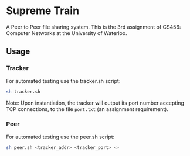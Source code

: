 # Supreme Train
A Peer to Peer file sharing system. This is the 3rd assignment of CS456: Computer Networks at the University of Waterloo. 

## Usage

### Tracker
For automated testing use the tracker.sh script: 
```bash 
sh tracker.sh 
```
Note: Upon instantiation, the tracker will output its port number accepting TCP connections, to the file `port.txt` (an assignment requirement).  

### Peer
For automated testing use the peer.sh script: 
```bash
sh peer.sh <tracker_addr> <tracker_port> <>
``` 
